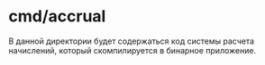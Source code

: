 # cmd/accrual

В данной директории будет содержаться код системы расчета начислений, который скомпилируется в бинарное приложение.